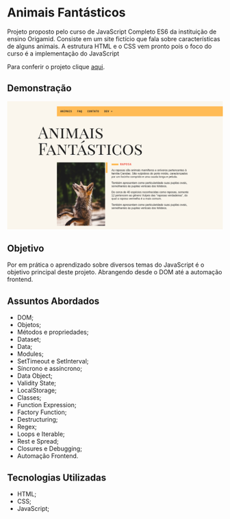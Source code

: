 
# Animais Fantásticos

Projeto proposto pelo curso de JavaScript Completo ES6 da instituição de ensino Origamid.
Consiste em um site fictício que fala sobre características de alguns animais.
A estrutura HTML e o CSS vem pronto pois o foco do curso é a implementação do JavaScript

Para conferir o projeto clique [aqui](https://animais-fantasticos-mg.netlify.app/).


## Demonstração

![Parte da home do site](image.png)


## Objetivo

Por em prática o aprendizado sobre diversos temas do JavaScript é o objetivo principal deste projeto. Abrangendo desde o DOM até a automação frontend.

## Assuntos Abordados

- DOM;
- Objetos;
- Métodos e propriedades;
- Dataset;
- Data;
- Modules;
- SetTimeout e SetInterval;
- Síncrono e assíncrono;
- Data Object;
- Validity State;
- LocalStorage;
- Classes;
- Function Expression;
- Factory Function;
- Destructuring;
- Regex;
- Loops e Iterable;
- Rest e Spread;
- Closures e Debugging;
- Automação Frontend.

## Tecnologias Utilizadas
- HTML;
- CSS;
- JavaScript;